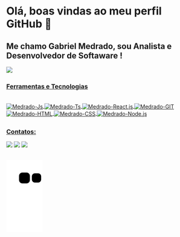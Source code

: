 # Olá, boas vindas ao meu perfil GitHub 👋

## Me chamo Gabriel Medrado, sou Analista e Desenvolvedor de Softaware !

<div>
  <a href="https://github.com/GabrielMedrado
  <img height="180em" src="https://github-readme-stats.vercel.app/api/top-langs/?username=GabrielMedrado&layout=compact&langs_count=7&theme=dracula"/>
  <img height="180em" src="https://github-readme-stats.vercel.app/api/top-langs/?username=GabrielMedrado&size_weight=0.5&count_weight=0.5)](https://github.com/anuraghazra/github-readme-stats"/>
</div>

### Ferramentas e Tecnologias 
<div style="display: inline_bloxk"> <br>
<img align="center" alt="Medrado-Js" height="30" width="40" src="https://cdn.jsdelivr.net/gh/devicons/devicon/icons/javascript/javascript-original.svg" />
<img align="center" alt="Medrado-Ts" height="30" width="40" src="https://cdn.jsdelivr.net/gh/devicons/devicon/icons/typescript/typescript-original.svg" />
<img align="center" alt="Medrado-React.js" height="30" width="40" src="https://cdn.jsdelivr.net/gh/devicons/devicon/icons/react/react-original.svg" />
<img align="center" alt="Medrado-GIT" height="30" width="40" src="https://cdn.jsdelivr.net/gh/devicons/devicon/icons/git/git-original.svg" />
<img align="center" alt="Medrado-HTML" height="30" width="40"  src="https://cdn.jsdelivr.net/gh/devicons/devicon/icons/html5/html5-original.svg" />
<img align="center" alt="Medrado-CSS" height="30" width="40"  src="https://cdn.jsdelivr.net/gh/devicons/devicon/icons/css3/css3-original.svg" />
<img align="center" alt="Medrado-Node.js" height="80" width="100"  src="https://cdn.jsdelivr.net/gh/devicons/devicon/icons/nodejs/nodejs-original-wordmark.svg" />                                                                                                
</div>
          
 ##
 ### Contatos: 
<div>
<a href="https://www.linkedin.com/in/gabriel-medrado-551006221/" target="_blank"><img src="https://img.shields.io/badge/-LinkedIn-%230077B5?style=for-the-badge&logo=linkedin&logoColor=white" target="_blank"></a>
<a href ="mailto:medradoogabriel@gmail.com"><img src="https://img.shields.io/badge/Gmail-D14836?style=for-the-badge&logo=gmail&logoColor=white" target="_blank"></a>
<a href ="https://api.whatsapp.com/send?phone=5511975773600"><img src="https://img.shields.io/badge/WhatsApp-25D366?style=for-the-badge&logo=whatsapp&logoColor=white" target="_blank"></a>

</div>

##

![Snake animation](https://github.com/GabrielMedrado/gabrielmedrado/blob/output/github-contribution-grid-snake.svg)
          
